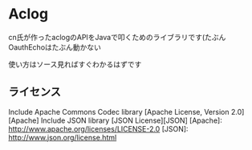Aclog
======================

cn氏が作ったaclogのAPIをJavaで叩くためのライブラリです(たぶん
OauthEchoはたぶん動かない

使い方はソース見ればすぐわかるはずです

ライセンス
----------

Include Apache Commons Codec library [Apache License, Version 2.0][Apache]
Include JSON library [JSON License][JSON]
[Apache]: http://www.apache.org/licenses/LICENSE-2.0
[JSON]: http://www.json.org/license.html
